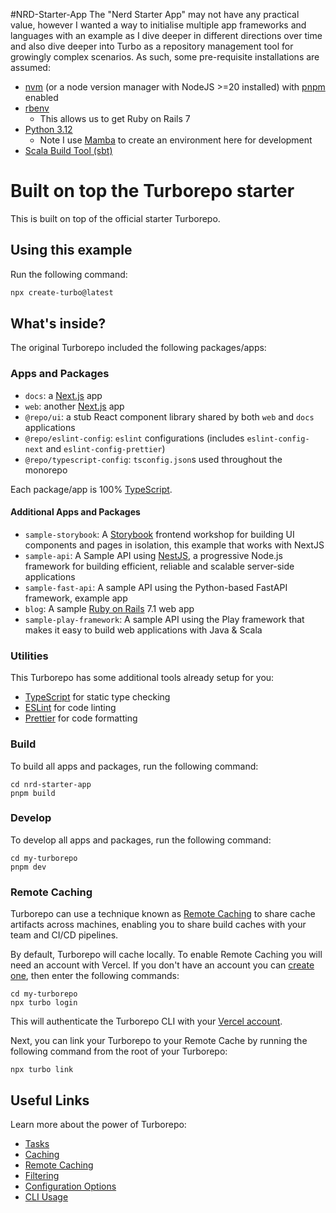 #NRD-Starter-App
The "Nerd Starter App" may not have any practical value, however I wanted a way to initialise multiple app frameworks and languages with an example as I dive deeper in different directions over time and also dive deeper into Turbo as a repository management tool for growingly complex scenarios. As such, some pre-requisite installations are assumed:
- [nvm](https://github.com/nvm-sh/nvm?tab=readme-ov-file#installing-and-updating) (or a node version manager with NodeJS >=20 installed) with [pnpm](https://pnpm.io/installation) enabled
- [rbenv](https://github.com/rbenv/rbenv)
  - This allows us to get Ruby on Rails 7
- [Python 3.12](https://www.python.org/downloads/)
  - Note I use [Mamba](https://github.com/conda-forge/miniforge/releases/tag/24.3.0-0) to create an environment here for development
- [Scala Build Tool (sbt)](https://www.scala-sbt.org/1.x/docs/offline/Setup.html)

# Built on top the Turborepo starter

This is built on top of the official starter Turborepo.

## Using this example

Run the following command:

```sh
npx create-turbo@latest
```

## What's inside?

The original Turborepo included the following packages/apps:

### Apps and Packages

- `docs`: a [Next.js](https://nextjs.org/) app
- `web`: another [Next.js](https://nextjs.org/) app
- `@repo/ui`: a stub React component library shared by both `web` and `docs` applications
- `@repo/eslint-config`: `eslint` configurations (includes `eslint-config-next` and `eslint-config-prettier`)
- `@repo/typescript-config`: `tsconfig.json`s used throughout the monorepo

Each package/app is 100% [TypeScript](https://www.typescriptlang.org/).
#### Additional Apps and Packages
- `sample-storybook`: A [Storybook](https://storybook.js.org/) frontend workshop for building UI components and pages in isolation, this example that works with NextJS
- `sample-api`: A Sample API using [NestJS](https://nestjs.com/), a progressive Node.js framework for building efficient, reliable and scalable server-side applications
- `sample-fast-api`: A sample API using the Python-based FastAPI framework, example app
- `blog`: A sample [Ruby on Rails](https://rubyonrails.org/) 7.1 web app
- `sample-play-framework`: A sample API using the Play framework that makes it easy to build web applications with Java & Scala
### Utilities

This Turborepo has some additional tools already setup for you:
- [TypeScript](https://www.typescriptlang.org/) for static type checking
- [ESLint](https://eslint.org/) for code linting
- [Prettier](https://prettier.io) for code formatting

### Build

To build all apps and packages, run the following command:

```
cd nrd-starter-app
pnpm build
```

### Develop

To develop all apps and packages, run the following command:

```
cd my-turborepo
pnpm dev
```

### Remote Caching

Turborepo can use a technique known as [Remote Caching](https://turbo.build/repo/docs/core-concepts/remote-caching) to share cache artifacts across machines, enabling you to share build caches with your team and CI/CD pipelines.

By default, Turborepo will cache locally. To enable Remote Caching you will need an account with Vercel. If you don't have an account you can [create one](https://vercel.com/signup), then enter the following commands:

```
cd my-turborepo
npx turbo login
```

This will authenticate the Turborepo CLI with your [Vercel account](https://vercel.com/docs/concepts/personal-accounts/overview).

Next, you can link your Turborepo to your Remote Cache by running the following command from the root of your Turborepo:

```
npx turbo link
```

## Useful Links

Learn more about the power of Turborepo:

- [Tasks](https://turbo.build/repo/docs/core-concepts/monorepos/running-tasks)
- [Caching](https://turbo.build/repo/docs/core-concepts/caching)
- [Remote Caching](https://turbo.build/repo/docs/core-concepts/remote-caching)
- [Filtering](https://turbo.build/repo/docs/core-concepts/monorepos/filtering)
- [Configuration Options](https://turbo.build/repo/docs/reference/configuration)
- [CLI Usage](https://turbo.build/repo/docs/reference/command-line-reference)
